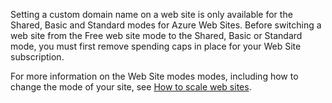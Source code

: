 Setting a custom domain name on a web site is only available for the Shared, Basic and Standard modes for Azure Web Sites. Before switching a web site from the Free web site mode to the Shared, Basic or Standard mode, you must first remove spending caps in place for your Web Site subscription. 

For more information on the Web Site modes modes, including how to change the mode of your site, see [How to scale web sites](http://www.windowsazure.com/en-us/documentation/articles/web-sites-scale/).